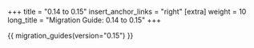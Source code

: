 +++
title = "0.14 to 0.15"
insert_anchor_links = "right"
[extra]
weight = 10
long_title = "Migration Guide: 0.14 to 0.15"
+++

{{ migration_guides(version="0.15") }}
